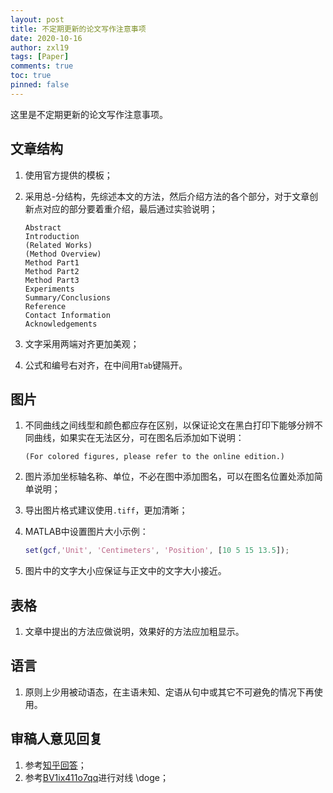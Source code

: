 ```yaml
---
layout: post
title: 不定期更新的论文写作注意事项
date: 2020-10-16
author: zxl19
tags: [Paper]
comments: true
toc: true
pinned: false
---
```


这里是不定期更新的论文写作注意事项。

<!-- more -->

## 文章结构

1. 使用官方提供的模板；
2. 采用总-分结构，先综述本文的方法，然后介绍方法的各个部分，对于文章创新点对应的部分要着重介绍，最后通过实验说明；

    ```text
    Abstract
    Introduction
    (Related Works)
    (Method Overview)
    Method Part1
    Method Part2
    Method Part3
    Experiments
    Summary/Conclusions
    Reference
    Contact Information
    Acknowledgements
    ```

3. 文字采用两端对齐更加美观；
4. 公式和编号右对齐，在中间用`Tab`键隔开。

## 图片

1. 不同曲线之间线型和颜色都应存在区别，以保证论文在黑白打印下能够分辨不同曲线，如果实在无法区分，可在图名后添加如下说明：

    ```text
    (For colored figures, please refer to the online edition.)
    ```

2. 图片添加坐标轴名称、单位，不必在图中添加图名，可以在图名位置处添加简单说明；
3. 导出图片格式建议使用`.tiff`，更加清晰；
4. MATLAB中设置图片大小示例：

    ```matlab
    set(gcf,'Unit', 'Centimeters', 'Position', [10 5 15 13.5]);
    ```

5. 图片中的文字大小应保证与正文中的文字大小接近。

## 表格

1. 文章中提出的方法应做说明，效果好的方法应加粗显示。

## 语言

1. 原则上少用被动语态，在主语未知、定语从句中或其它不可避免的情况下再使用。

## 审稿人意见回复

1. 参考[知乎回答](https://www.zhihu.com/question/370758333)；
2. 参考[BV1ix411o7qq](https://www.bilibili.com/video/BV1ix411o7qq)进行对线 \doge；
